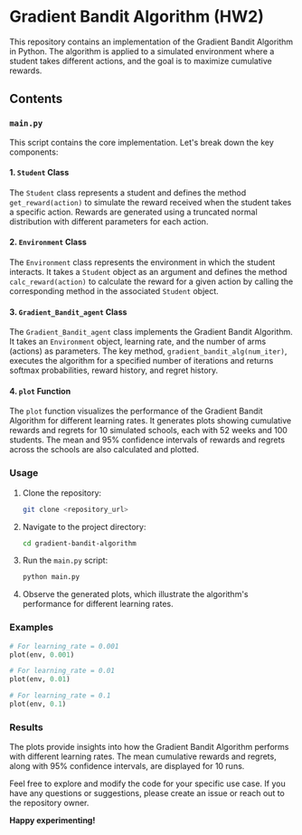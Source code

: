 # Gradient Bandit Algorithm (HW2)

This repository contains an implementation of the Gradient Bandit Algorithm in Python. The algorithm is applied to a simulated environment where a student takes different actions, and the goal is to maximize cumulative rewards.

## Contents

### `main.py`

This script contains the core implementation. Let's break down the key components:

#### 1. `Student` Class

The `Student` class represents a student and defines the method `get_reward(action)` to simulate the reward received when the student takes a specific action. Rewards are generated using a truncated normal distribution with different parameters for each action.

#### 2. `Environment` Class

The `Environment` class represents the environment in which the student interacts. It takes a `Student` object as an argument and defines the method `calc_reward(action)` to calculate the reward for a given action by calling the corresponding method in the associated `Student` object.

#### 3. `Gradient_Bandit_agent` Class

The `Gradient_Bandit_agent` class implements the Gradient Bandit Algorithm. It takes an `Environment` object, learning rate, and the number of arms (actions) as parameters. The key method, `gradient_bandit_alg(num_iter)`, executes the algorithm for a specified number of iterations and returns softmax probabilities, reward history, and regret history.

#### 4. `plot` Function

The `plot` function visualizes the performance of the Gradient Bandit Algorithm for different learning rates. It generates plots showing cumulative rewards and regrets for 10 simulated schools, each with 52 weeks and 100 students. The mean and 95% confidence intervals of rewards and regrets across the schools are also calculated and plotted.

### Usage

1. Clone the repository:

   ```bash
   git clone <repository_url>
   ```

2. Navigate to the project directory:

   ```bash
   cd gradient-bandit-algorithm
   ```

3. Run the `main.py` script:

   ```bash
   python main.py
   ```

4. Observe the generated plots, which illustrate the algorithm's performance for different learning rates.

### Examples

```python
# For learning_rate = 0.001
plot(env, 0.001)

# For learning_rate = 0.01
plot(env, 0.01)

# For learning_rate = 0.1
plot(env, 0.1)
```

### Results

The plots provide insights into how the Gradient Bandit Algorithm performs with different learning rates. The mean cumulative rewards and regrets, along with 95% confidence intervals, are displayed for 10 runs.

Feel free to explore and modify the code for your specific use case. If you have any questions or suggestions, please create an issue or reach out to the repository owner.

**Happy experimenting!**
